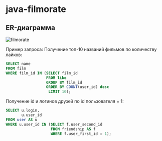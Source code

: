 # java-filmorate
## ER-диаграмма
![filmorate](https://user-images.githubusercontent.com/114815793/225908393-05f9f05c-c9ff-4cf7-8e56-a52bc14bda50.png)

Пример запроса:
Получение топ-10 названий фильмов по количеству лайков:
```sql
SELECT name
FROM film
WHERE film_id IN (SELECT film_id
                  FROM like
                  GROUP BY film_id
                  ORDER BY COUNT(user_id) desc
                   LIMIT 10);
```
Получение id и логинов друзей по id пользователя = 1:
```sql 
SELECT u.login,
       u.user_id
FROM user AS u
WHERE u.user_id IN (SELECT f.user_second_id
                    FROM friendship AS f
                    WHERE f.user_first_id = 1);
